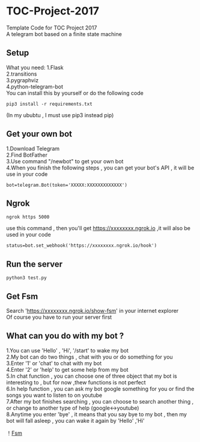 # TOC-Project-2017

Template Code for TOC Project 2017  
A telegram bot based on a finite state machine  

## Setup

What you need:
  1.Flask  
  2.transitions  
  3.pygraphviz  
  4.python-telegram-bot  
 You can install this by yourself or do the following code  
 
<pre><code>pip3 install -r requirements.txt</code></pre>

(In my ububtu , I must use pip3 instead pip)  

## Get your own bot

  1.Download Telegram  
  2.Find BotFather  
  3.Use command "/newbot" to get your own bot  
  4.When you finish the following steps , you can get your bot's API , it will be use in your code  
  <pre><code>bot=telegram.Bot(token='XXXXX:XXXXXXXXXXXXX')</code></pre>
## Ngrok

  <pre><code>ngrok https 5000</code></pre>
  use this command , then you'll get https://xxxxxxxx.ngrok.io ,it will also be used in your code  
  <pre><code>status=bot.set_webhook('https://xxxxxxxx.ngrok.io/hook')</code></pre>
  
## Run the server

  <pre><code>python3 test.py</code></pre>
  
## Get Fsm
 
  Search 'https://xxxxxxxx.ngrok.io/show-fsm' in your internet explorer  
  Of course you have to run your server first  
  
## What can you do with my bot ?  

  1.You can use 'Hello' , 'Hi', '/start' to wake my bot  
  2.My bot can do two things , chat with you or do something for you  
  3.Enter '1' or 'chat' to chat with my bot  
  4.Enter '2' or 'help' to get some help from my bot  
  5.In chat function , you can choose one of three object that my bot is interesting to , but for now ,thew functions is not perfect  
  6.In help function , you can ask my bot google something for you or find the songs you want to listen to on youtube  
  7.After my bot finishes searching , you can choose to search another thing , or change to another type of help (google<->youtube)    
  8.Anytime you enter 'bye' , it means that you say bye to my bot , then my bot will fall asleep , you can wake it again by 'Hello' ,'Hi'  


！[Fsm](/show-fsm.png)
